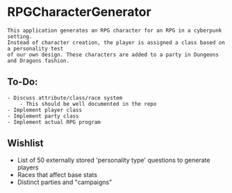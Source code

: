 # RPGCharacterGenerator

	This application generates an RPG character for an RPG in a cyberpunk setting.
	Instead of character creation, the player is assigned a class based on a personality test
	of our own design. These characters are added to a party in Dungeons and Dragons fashion.

## To-Do:
	- Discuss attribute/class/race system
		- This should be well documented in the repo
	- Implement player class
	- Implement party class
	- Implement actual RPG program

## Wishlist

- List of 50 externally stored 'personality type' questions to generate players
- Races that affect base stats
- Distinct parties and "campaigns"
